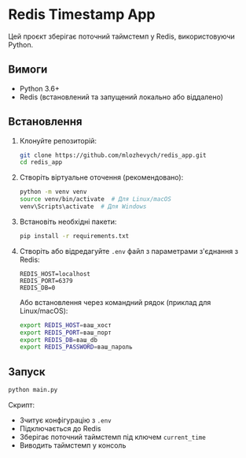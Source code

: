 # Redis Timestamp App

Цей проєкт зберігає поточний таймстемп у Redis, використовуючи Python.

## Вимоги

* Python 3.6+
* Redis (встановлений та запущений локально або віддалено)

## Встановлення

1.  Клонуйте репозиторій:

    ```bash
    git clone https://github.com/mlozhevych/redis_app.git
    cd redis_app
    ```
2.  Створіть віртуальне оточення (рекомендовано):

    ```bash
    python -m venv venv
    source venv/bin/activate  # Для Linux/macOS
    venv\Scripts\activate  # Для Windows
    ```
3.  Встановіть необхідні пакети:

    ```bash
    pip install -r requirements.txt
    ```
4. Створіть або відредагуйте `.env` файл з параметрами з'єднання з Redis:

    ```
    REDIS_HOST=localhost
    REDIS_PORT=6379
    REDIS_DB=0
    ```
   Або встановлення через командний рядок (приклад для Linux/macOS):

    ```bash
    export REDIS_HOST=ваш_хост
    export REDIS_PORT=ваш_порт
    export REDIS_DB=ваш_db
    export REDIS_PASSWORD=ваш_пароль
    ```
   
## Запуск

```bash
python main.py
```

Скрипт:

- Зчитує конфігурацію з `.env`
- Підключається до Redis
- Зберігає поточний таймстемп під ключем `current_time`
- Виводить таймстемп у консоль